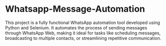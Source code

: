 # Whatsapp-Message-Automation
This project is a fully functional WhatsApp automation tool developed using Python and Selenium. It automates the process of sending messages through WhatsApp Web, making it ideal for tasks like scheduling messages, broadcasting to multiple contacts, or streamlining repetitive communication. 

